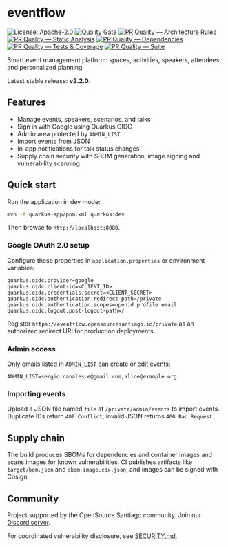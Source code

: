 # eventflow

[![License: Apache-2.0](https://img.shields.io/badge/License-Apache_2.0-blue.svg)](LICENSE)
[![Quality Gate](https://github.com/scanalesespinoza/eventflow/actions/workflows/quality.yml/badge.svg)](https://github.com/scanalesespinoza/eventflow/actions/workflows/quality.yml)
[![PR Quality — Architecture Rules](https://github.com/scanalesespinoza/eventflow/actions/workflows/pr-architecture-rules.yml/badge.svg)](https://github.com/scanalesespinoza/eventflow/actions/workflows/pr-architecture-rules.yml)
[![PR Quality — Static Analysis](https://github.com/scanalesespinoza/eventflow/actions/workflows/pr-static-analysis.yml/badge.svg)](https://github.com/scanalesespinoza/eventflow/actions/workflows/pr-static-analysis.yml)
[![PR Quality — Dependencies](https://github.com/scanalesespinoza/eventflow/actions/workflows/pr-deps-hygiene.yml/badge.svg)](https://github.com/scanalesespinoza/eventflow/actions/workflows/pr-deps-hygiene.yml)
[![PR Quality — Tests & Coverage](https://github.com/scanalesespinoza/eventflow/actions/workflows/pr-tests-coverage.yml/badge.svg)](https://github.com/scanalesespinoza/eventflow/actions/workflows/pr-tests-coverage.yml)
[![PR Quality — Suite](https://github.com/scanalesespinoza/eventflow/actions/workflows/pr-quality-suite.yml/badge.svg)](https://github.com/scanalesespinoza/eventflow/actions/workflows/pr-quality-suite.yml)


Smart event management platform: spaces, activities, speakers, attendees, and personalized planning.

Latest stable release: **v2.2.0**.

## Features
- Manage events, speakers, scenarios, and talks
- Sign in with Google using Quarkus OIDC
- Admin area protected by `ADMIN_LIST`
- Import events from JSON
- In-app notifications for talk status changes
- Supply chain security with SBOM generation, image signing and vulnerability scanning

## Quick start
Run the application in dev mode:

```bash
mvn -f quarkus-app/pom.xml quarkus:dev
```

Then browse to `http://localhost:8080`.

### Google OAuth 2.0 setup
Configure these properties in `application.properties` or environment variables:

```
quarkus.oidc.provider=google
quarkus.oidc.client-id=<CLIENT_ID>
quarkus.oidc.credentials.secret=<CLIENT_SECRET>
quarkus.oidc.authentication.redirect-path=/private
quarkus.oidc.authentication.scopes=openid profile email
quarkus.oidc.logout.post-logout-path=/
```

Register `https://eventflow.opensourcesantiago.io/private` as an authorized redirect URI for production deployments.

### Admin access
Only emails listed in `ADMIN_LIST` can create or edit events:

```
ADMIN_LIST=sergio.canales.e@gmail.com,alice@example.org
```

### Importing events
Upload a JSON file named `file` at `/private/admin/events` to import events. Duplicate IDs return `409 Conflict`; invalid JSON returns `400 Bad Request`.

## Supply chain
The build produces SBOMs for dependencies and container images and scans images for known vulnerabilities. CI publishes artifacts like `target/bom.json` and `sbom-image.cdx.json`, and images can be signed with Cosign.

## Community
Project supported by the OpenSource Santiago community. Join our [Discord server](https://discord.gg/3eawzc9ybc).

For coordinated vulnerability disclosure, see [SECURITY.md](SECURITY.md).
